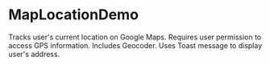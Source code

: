 # MapLocationDemo
Tracks user's current location on Google Maps. Requires user permission to access GPS information. Includes Geocoder. Uses Toast message to display user's address.
